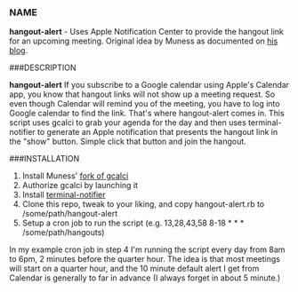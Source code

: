 ### NAME

**hangout-alert** - Uses Apple Notification Center to provide the hangout link for an upcoming meeting. Original
idea by Muness as documented on [his blog](http://muness.blogspot.com/2013/06/life-hack-gcal-im-reminders.html).

###DESCRIPTION

**hangout-alert** If you subscribe to a Google calendar using Apple's Calendar app, you know that hangout links will
not show up a meeting request. So even though Calendar will remind you of the meeting, you have to log into Google
calendar to find the link. That's where hangout-alert comes in. This script uses gcalci to grab your agenda for the
day and then uses terminal-notifier to generate an Apple notification that presents the hangout link in the "show"
button. Simple click that button and join the hangout.

###INSTALLATION

1. Install Muness' [fork of gcalci](https://github.com/muness/gcalcli)
2. Authorize gcalci by launching it
3. Install [terminal-notifier](https://github.com/alloy/terminal-notifier)
4. Clone this repo, tweak to your liking, and copy hangout-alert.rb to /some/path/hangout-alert
5. Setup a cron job to run the script (e.g. 13,28,43,58  8-18  *  *  *  /some/path/hangouts)

In my example cron job in step 4 I'm running the script every day from 8am to 6pm, 2 minutes before the quarter hour.
The idea is that most meetings will start on a quarter hour, and the 10 minute default alert I get from Calendar is
generally to far in advance (I always forget in about 5 minute.) 
